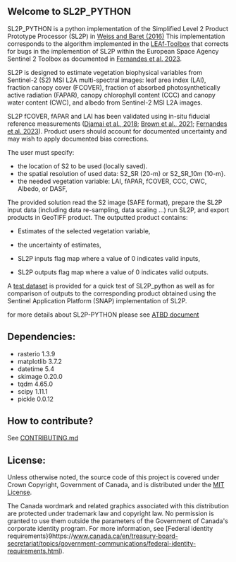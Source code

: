 ## Welcome to SL2P_PYTHON


SL2P_PYTHON is a python implementation of the Simplified Level 2 Product Prototype Processor (SL2P) in [Weiss and Baret (2016)](https://step.esa.int/docs/extra/ATBD_S2ToolBox_L2B_V1.1.pdf) This implementation corresponds to the algorithm implemented in the [LEAf-Toolbox](https://github.com/rfernand387/LEAF-Toolbox) that corrects for bugs in the implemention of SL2P within the European Space Agency Sentinel 2 Toolbox as documented in [Fernandes et al. 2023](https://www.sciencedirect.com/science/article/pii/S0034425723001517?via%3Dihub).


SL2P is designed to estimate vegetation biophysical variables from Sentinel-2 (S2) MSI L2A multi-spectral images: leaf area index (LAI), fraction canopy cover (FCOVER), fraction of absorbed photosynthetically active radiation (FAPAR), canopy chlorophyll content (CCC) and canopy water content (CWC), and albedo from Sentinel-2 MSI L2A images. 

SL2P fCOVER, fAPAR and LAI has been validated using in-situ fiducial reference measurements ([Djamai et al., 2018](https://www.sciencedirect.com/science/article/pii/S0034425719301117?via%3Dihub); [Brown et al., 2021](https://www.sciencedirect.com/science/article/pii/S0924271621000617); [Fernandes et al. 2023](https://www.sciencedirect.com/science/article/pii/S0034425723001517?via%3Dihub)).  Product users should account for documented uncertainty and may wish to apply documented bias corrections.


The user must specify:
-	the location of S2 to be used (locally saved).
-	the spatial resolution of used data: S2_SR (20-m) or S2_SR_10m (10-m}.
-	the needed vegetation variable: LAI, fAPAR, fCOVER, CCC, CWC, Albedo, or DASF,

The provided solution read the S2 image (SAFE format), prepare the SL2P input data (including data re-sampling, data scaling …) run SL2P, and export products in GeoTIFF product.
The outputted product contains: 

-	Estimates of the selected vegetation variable,
  
-	the uncertainty of estimates,
  
-	SL2P inputs flag map where a value of 0 indicates valid inputs,
  
-	SL2P outputs flag map where a value of 0 indicates valid outputs.
  

A [test dataset](https://drive.google.com/drive/folders/11BGcS0OA4EjGYb9XGfBtNPFpdgw10uWI?usp=drive_link) is provided for a quick test of SL2P_python as well as for comparison of outputs to the corresponding product obtained using the Sentinel Application Platform (SNAP) implementation of SL2P. 

for more details about SL2P-PYTHON please see [ATBD document](https://github.com/djamainajib/SL2P_python/blob/main/GEOMATICS%20CANADA%20xx%20-%20SL2P%20PYTHON_version_0.docx)


Dependencies:
------------
- rasterio 1.3.9
- matplotlib 3.7.2
- datetime 5.4
- skimage 0.20.0
- tqdm 4.65.0
- scipy 1.11.1
- pickle 0.0.12

How to contribute?
------------
See [CONTRIBUTING.md](https://github.com/djamainajib/SL2P_python/blob/main/CONTRIBUTING.md)


License:
------------
Unless otherwise noted, the source code of this project is covered under Crown Copyright, Government of Canada, and is distributed under the [MIT License](https://github.com/djamainajib/SL2P_python/blob/main/License).

The Canada wordmark and related graphics associated with this distribution are protected under trademark law and copyright law. No permission is granted to use them outside the parameters of the Government of Canada's corporate identity program. For more information, see [Federal identity requirements}9https://www.canada.ca/en/treasury-board-secretariat/topics/government-communications/federal-identity-requirements.html).

